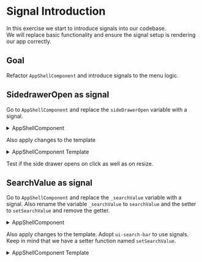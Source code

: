 # Signal Introduction

In this exercise we start to introduce signals into our codebase.  
We will replace basic functionality and ensure the signal setup is rendering our app correctly.

## Goal

Refactor `AppShellComponent` and introduce signals to the menu logic.

## SidedrawerOpen as signal

Go to `AppShellComponent` and replace the `sideDrawerOpen` variable with a signal.

<details>
  <summary>AppShellComponent</summary>

```ts
// src/app/app-shell/app-shell.component.ts

import { signal } from '@angular/core';

sideDrawerOpen = signal(false);
```

Adopt the usage in the `ngOnInit` block by:
- calling the signal in the filter operator `this.sideDrawerOpen()`
- using the `set` method in the subscription `this.sideDrawerOpen.set(false);`

</details>

Also apply changes to the template

<details>
  <summary>AppShellComponent Template</summary>

```html
<!-- src/app/app-shell/app-shell.component.html -->

<!-- signal usage, retrieve the value and use the set method -->
<ui-side-drawer
  [opened]="sideDrawerOpen()"
  (openedChange)="sideDrawerOpen.set($event)"
>

  <!-- ... -->

  <ui-hamburger-button
    data-uf="menu-btn"
    class="ui-toolbar--action"
    (click)="sideDrawerOpen.set(!sideDrawerOpen())"
  >
    <!-- ... -->
```

</details>

Test if the side drawer opens on click as well as on resize.

## SearchValue as signal

Go to `AppShellComponent` and replace the `_searchValue` variable with a signal.
Also rename the variable `_searchValue` to `searchValue` and the setter to `setSearchValue` and remove the getter.

<details>
  <summary>AppShellComponent</summary>

```ts
// src/app/app-shell/app-shell.component.ts

import { signal } from '@angular/core';

searchValue = signal('');

setSearchValue(value: string) {
    this.searchValue.set(value);
    this.router.navigate(['search', value]);
}

// 👇 Remove getter
get searchValue() {
    //...
}
```

</details>

Also apply changes to the template. Adopt `ui-search-bar` to use signals. Keep in mind that we have a setter function named `setSearchValue`.

<details>
  <summary>AppShellComponent Template</summary>

```html
<!-- src/app/app-shell/app-shell.component.html -->

<!-- signal usage in  ui-search-bar-->
<ui-search-bar
  (ngModelChange)="setSearchValue($event)"
  [ngModel]="searchValue()"
></ui-search-bar>
```

</details>
